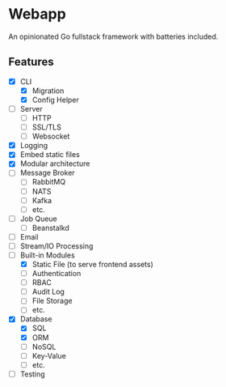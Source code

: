 # Webapp

An opinionated Go fullstack framework with batteries included.

## Features
- [x] CLI
  - [x] Migration
  - [x] Config Helper
- [ ] Server
  - [ ] HTTP
  - [ ] SSL/TLS
  - [ ] Websocket
- [x] Logging
- [x] Embed static files
- [x] Modular architecture
- [ ] Message Broker
  - [ ] RabbitMQ
  - [ ] NATS
  - [ ] Kafka
  - [ ] etc.
- [ ] Job Queue
  - [ ] Beanstalkd
- [ ] Email
- [ ] Stream/IO Processing
- [ ] Built-in Modules
    - [x] Static File (to serve frontend assets)
    - [ ] Authentication
    - [ ] RBAC
    - [ ] Audit Log
    - [ ] File Storage
    - [ ] etc.
- [x] Database
  - [x] SQL
  - [x] ORM
  - [ ] NoSQL
  - [ ] Key-Value
  - [ ] etc.
- [ ] Testing
